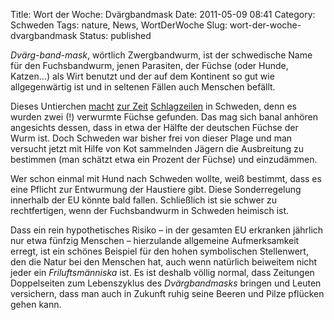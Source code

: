 Title: Wort der Woche: Dvärgbandmask
Date: 2011-05-09 08:41
Category: Schweden
Tags: nature, News, WortDerWoche
Slug: wort-der-woche-dvargbandmask
Status: published

*Dvärg-band-mask*, wörtlich Zwergbandwurm, ist der schwedische Name für
den Fuchsbandwurm, jenen Parasiten, der Füchse (oder Hunde, Katzen…) als
Wirt benutzt und der auf dem Kontinent so gut wie allgegenwärtig ist und
in seltenen Fällen auch Menschen befällt.

Dieses Untierchen
[macht](http://www.dn.se/nyheter/sverige/dvargbandmasken-kartlaggs) [zur
Zeit](http://www.dn.se/nyheter/sverige/hundagare-riskerar-fa-fruktad-ravsmitta)
[Schlagzeilen](http://www.dn.se/nyheter/sverige/nya-tag-i-jakten-pa-dvargbandmasken)
in Schweden, denn es wurden zwei (!) verwurmte Füchse gefunden. Das mag
sich banal anhören angesichts dessen, dass in etwa der Hälfte der
deutschen Füchse der Wurm ist. Doch Schweden war bisher frei von dieser
Plage und man versucht jetzt mit Hilfe von Kot sammelnden Jägern die
Ausbreitung zu bestimmen (man schätzt etwa ein Prozent der Füchse) und
einzudämmen.

Wer schon einmal mit Hund nach Schweden wollte, weiß bestimmt, dass es
eine Pflicht zur Entwurmung der Haustiere gibt. Diese Sonderregelung
innerhalb der EU könnte bald fallen. Schließlich ist sie schwer zu
rechtfertigen, wenn der Fuchsbandwurm in Schweden heimisch ist.

Dass ein rein hypothetisches Risiko – in der gesamten EU erkranken
jährlich nur etwa fünfzig Menschen – hierzulande allgemeine
Aufmerksamkeit erregt, ist ein schönes Beispiel für den hohen
symbolischen Stellenwert, den die Natur bei den Menschen hat, auch wenn
natürlich beiweitem nicht jeder ein *Friluftsmänniska* ist. Es ist
deshalb völlig normal, dass Zeitungen Doppelseiten zum Lebenszyklus des
*Dvärgbandmasks* bringen und Leuten versichern, dass man auch in Zukunft
ruhig seine Beeren und Pilze pflücken gehen kann.

